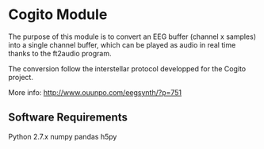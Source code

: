 # Cogito Module

The purpose of this module is to convert an EEG buffer (channel x samples) into a single channel buffer, which can be played as audio in real time thanks to the ft2audio program.

The conversion follow the interstellar protocol developped for the Cogito project.

More info: http://www.ouunpo.com/eegsynth/?p=751

## Software Requirements

Python 2.7.x
numpy
pandas
h5py
